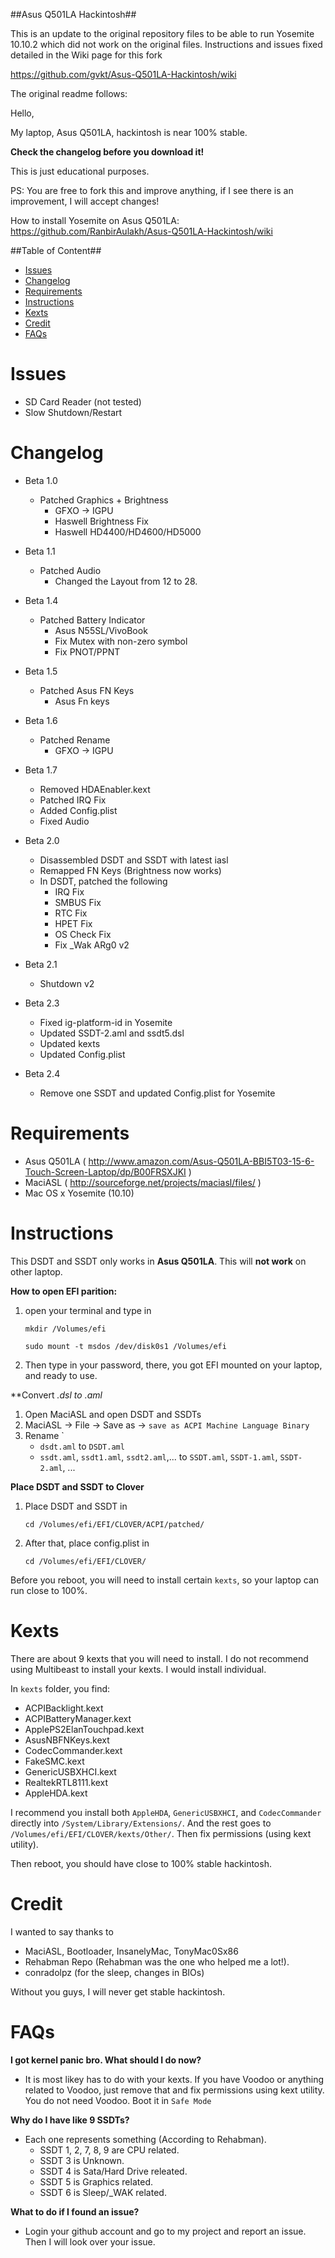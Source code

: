 ##Asus Q501LA Hackintosh##

This is an update to the original repository files to be able to run Yosemite 10.10.2 which did not work on the original files. Instructions and issues fixed detailed in the Wiki page for this fork

https://github.com/gvkt/Asus-Q501LA-Hackintosh/wiki

The original readme follows:

Hello,

My laptop, Asus Q501LA, hackintosh is near 100% stable.

**Check the changelog before you download it!**

This is just educational purposes.

PS: You are free to fork this and improve anything, if I see there is an improvement, I will accept changes!

How to install Yosemite on Asus Q501LA:
https://github.com/RanbirAulakh/Asus-Q501LA-Hackintosh/wiki

##Table of Content##
* [Issues](#Issues)
* [Changelog](#Changelog)
* [Requirements](#Requirements)
* [Instructions](#Instructions)
* [Kexts](#Kexts)
* [Credit](#Credit)
* [FAQs](#FAQs)

# <a name="Issues"></a> Issues
- SD Card Reader (not tested)
- Slow Shutdown/Restart

# <a name="Changelog"></a> Changelog
- Beta 1.0
    - Patched Graphics + Brightness
        - GFXO -> IGPU
        - Haswell Brightness Fix
        - Haswell HD4400/HD4600/HD5000
- Beta 1.1
    - Patched Audio
        - Changed the Layout from 12 to 28.
- Beta 1.4
    - Patched Battery Indicator
        - Asus N55SL/VivoBook
        - Fix Mutex with non-zero symbol
        - Fix PNOT/PPNT
- Beta 1.5
    - Patched Asus FN Keys
        - Asus Fn keys
- Beta 1.6
    - Patched Rename
        - GFXO -> IGPU
- Beta 1.7
	- Removed HDAEnabler.kext
	- Patched IRQ Fix
	- Added Config.plist
	- Fixed Audio
- Beta 2.0
	- Disassembled DSDT and SSDT with latest iasl
	- Remapped FN Keys (Brightness now works)
	- In DSDT, patched the following
		- IRQ Fix
		- SMBUS Fix
		- RTC Fix
		- HPET Fix
		- OS Check Fix
		- Fix _Wak ARg0 v2
- Beta 2.1
	- Shutdown v2
- Beta 2.3
    - Fixed ig-platform-id in Yosemite
    - Updated SSDT-2.aml and ssdt5.dsl
    - Updated kexts
    - Updated Config.plist

- Beta 2.4
	- Remove one SSDT and updated Config.plist for Yosemite

# <a name="Requirements"></a> Requirements
- Asus Q501LA ( http://www.amazon.com/Asus-Q501LA-BBI5T03-15-6-Touch-Screen-Laptop/dp/B00FRSXJKI ) 
- MaciASL ( http://sourceforge.net/projects/maciasl/files/ )
- Mac OS x Yosemite (10.10)

# <a name="Instructions"></a> Instructions
This DSDT and SSDT only works in **Asus Q501LA**. This will **not work** on other laptop.

**How to open EFI parition:**
 1. open your terminal and type in

    `mkdir /Volumes/efi`
    
    `sudo mount -t msdos /dev/disk0s1 /Volumes/efi`

 2. Then type in your password, there, you got EFI mounted on your laptop, and ready to use.

**Convert *.dsl to *.aml**
 1. Open MaciASL and open DSDT and SSDTs
 2. MaciASL -> File -> Save as -> `save as ACPI Machine Language Binary`
 3. Rename `
	- `dsdt.aml` to `DSDT.aml`
	- `ssdt.aml`, `ssdt1.aml`, `ssdt2.aml`,... to `SSDT.aml`, `SSDT-1.aml`, `SSDT-2.aml`, ...

**Place DSDT and SSDT to Clover**
 1. Place DSDT and SSDT in

    `cd /Volumes/efi/EFI/CLOVER/ACPI/patched/`
 
 2. After that, place config.plist in

    `cd /Volumes/efi/EFI/CLOVER/`
    
Before you reboot, you will need to install certain `kexts`, so your laptop can run close to 100%.

# <a name="Kexts"></a> Kexts
There are about 9 kexts that you will need to install. I do not recommend using Multibeast to install your kexts. I would install individual. 

In `kexts` folder, you find:
- ACPIBacklight.kext
- ACPIBatteryManager.kext
- ApplePS2ElanTouchpad.kext
- AsusNBFNKeys.kext
- CodecCommander.kext
- FakeSMC.kext
- GenericUSBXHCI.kext
- RealtekRTL8111.kext
- AppleHDA.kext

I recommend you install both `AppleHDA`, `GenericUSBXHCI`, and `CodecCommander` directly into `/System/Library/Extensions/`. And the rest goes to `/Volumes/efi/EFI/CLOVER/kexts/Other/`. Then fix permissions (using kext utility).

Then reboot, you should have close to 100% stable hackintosh.

# <a name="Credit"></a> Credit
I wanted to say thanks to
- MaciASL, Bootloader, InsanelyMac, TonyMac0Sx86
- Rehabman Repo (Rehabman was the one who helped me a lot!).
- conradolpz (for the sleep, changes in BIOs)

Without you guys, I will never get stable hackintosh.

# <a name="FAQs"></a> FAQs
**I got kernel panic bro. What should I do now?**
- It is most likey has to do with your kexts. If you have Voodoo or anything related to Voodoo, just remove that and fix permissions using kext utility. You do not need Voodoo. Boot it in `Safe Mode`

**Why do I have like 9 SSDTs?**
- Each one represents something (According to Rehabman). 
    - SSDT 1, 2, 7, 8, 9 are CPU related.
    - SSDT 3 is Unknown.
    - SSDT 4 is Sata/Hard Drive releated.
    - SSDT 5 is Graphics related.
    - SSDT 6 is Sleep/_WAK related.

**What to do if I found an issue?**
- Login your github account and go to my project and report an issue. Then I will look over your issue.
